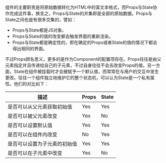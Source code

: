 组件的主要职责是将原始数据转化为HTML中的富文本格式，而Props与State协作完成这件事，换言之，Props与State的并集即是全部的原始数据。Props与State之间也是有很多交集的，譬如：

- Props与State都是JS对象。
- Props与State的值的改变都会触发界面的重新渲染。
- Props与State都是确定性的，即在确定的Props或者State的值的情况下都会得出相同的界面。

不过Props顾名思义，更多的是作为Component的配置项存在。Props往往是由父元素指定并且传递给自己的子元素，不过自身往往不会去改变Props的值。另一方面，State在组件被挂载时才会被赋予一个默认值，而常常在与用户的交互中发生更改。往往一个组件独立地维护它的整个状态机，可以认为State是一个私有属性。他们的对比如下：

| 描述             | Props | State |
| -------------- | ----- | ----- |
| 是否可以从父元素获取初始值  | Yes   | Yes   |
| 是否可以被父元素改变     | Yes   | No    |
| 是否可以设置默认值      | Yes   | Yes   |
| 是否可以在组件内改变     | No    | Yes   |
| 是否可以设置为子元素的初始值 | Yes   | Yes   |
| 是否可以在子元素中改变    | Yes   | No    |

